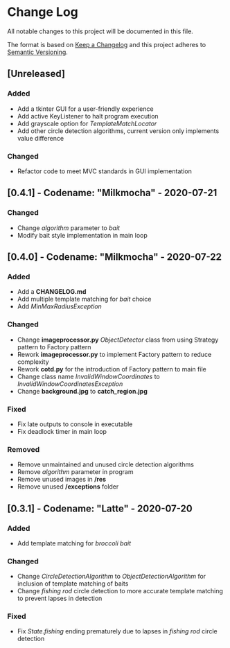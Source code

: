 # Change Log
All notable changes to this project will be documented in this file.
 
The format is based on [Keep a Changelog](http://keepachangelog.com/)
and this project adheres to [Semantic Versioning](http://semver.org/).

## [Unreleased]

### Added

- Add a tkinter GUI for a user-friendly experience
- Add active KeyListener to halt program execution
- Add grayscale option for *TemplateMatchLocator*
- Add other circle detection algorithms, current version only implements value difference

### Changed

- Refactor code to meet MVC standards in GUI implementation

## [0.4.1] - Codename: "Milkmocha" - 2020-07-21

### Changed

- Change *algorithm* parameter to *bait*
- Modify bait style implementation in main loop
 
## [0.4.0] - Codename: "Milkmocha" - 2020-07-22
 
### Added

- Add a **CHANGELOG.md**
- Add multiple template matching for *bait* choice
- Add *MinMaxRadiusException*
 
### Changed

- Change **imageprocessor.py** *ObjectDetector* class from using Strategy pattern to Factory pattern
- Rework **imageprocessor.py** to implement Factory pattern to reduce complexity
- Rework **cotd.py** for the introduction of Factory pattern to main file
- Change class name *InvalidWindowCoordinates* to *InvalidWindowCoordinatesException*
- Change **background.jpg** to **catch_region.jpg**

### Fixed

- Fix late outputs to console in executable
- Fix deadlock timer in main loop
 
### Removed

- Remove unmaintained and unused circle detection algorithms
- Remove *algorithm* parameter in program
- Remove unused images in **/res**
- Remove unused **/exceptions** folder

 
## [0.3.1] - Codename: "Latte" - 2020-07-20
 
### Added

- Add template matching for *broccoli bait*
 
### Changed
  
- Change *CircleDetectionAlgorithm* to *ObjectDetectionAlgorithm* for inclusion of template matching of baits
- Change *fishing rod* circle detection to more accurate template matching to prevent lapses in detection
 
### Fixed
 
- Fix *State.fishing* ending prematurely due to lapses in *fishing rod* circle detection